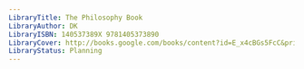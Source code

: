 ```yaml
---
LibraryTitle: The Philosophy Book
LibraryAuthor: DK
LibraryISBN: 140537389X 9781405373890
LibraryCover: http://books.google.com/books/content?id=E_x4cBGs5FcC&printsec=frontcover&img=1&zoom=1&source=gbs_api
LibraryStatus: Planning
---
```

